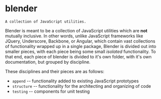 # blender
`A collection of JavaScript utilities.`

Blender is meant to be a collection of JavaScript utilities which are __not__ mutually inclusive. In other words, unlike JavaScript frameworks like JQuery, Underscore, Backbone, or Angular, which contain vast collections of functionality wrapped up in a single package, Blender is divided out into smaller pieces, with each piece being some small _isolated_ functionality. To that end, each piece of blender is divided to it's own folder, with it's own documentation, but grouped by discipline.

These disciplines and their pieces are as follows:

* `append` -- functionality added to existing JavaScript prototypes
* `structure` -- functionality for the architecting and organizing of code
* `testing` -- components for unit testing

